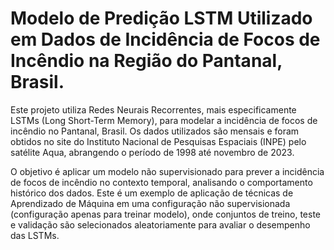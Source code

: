 
# Modelo de Predição LSTM Utilizado em Dados de Incidência de Focos de Incêndio na Região do Pantanal, Brasil.
Este projeto utiliza Redes Neurais Recorrentes, mais especificamente LSTMs (Long Short-Term Memory), para modelar a incidência de focos de incêndio no Pantanal, Brasil. Os dados utilizados são mensais e foram obtidos no site do Instituto Nacional de Pesquisas Espaciais (INPE) pelo satélite Aqua, abrangendo o período de 1998 até novembro de 2023.

O objetivo é aplicar um modelo não supervisionado para prever a incidência de focos de incêndio no contexto temporal, analisando o comportamento histórico dos dados. Este é um exemplo de aplicação de técnicas de Aprendizado de Máquina em uma configuração não supervisionada (configuração apenas para treinar modelo), onde conjuntos de treino, teste e validação são selecionados aleatoriamente para avaliar o desempenho das LSTMs.
